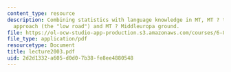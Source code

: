 ```yaml
---
content_type: resource
description: Combining statistics with language knowledge in MT, MT ? the statistical
  approach (the "low road") and MT ? Middleuropa ground.
file: https://ol-ocw-studio-app-production.s3.amazonaws.com/courses/6-863j-natural-language-and-the-computer-representation-of-knowledge-spring-2003/2d2d1332a605d0d07b38fe8ee4880548_lecture2003.pdf
file_type: application/pdf
resourcetype: Document
title: lecture2003.pdf
uid: 2d2d1332-a605-d0d0-7b38-fe8ee4880548
---
```

